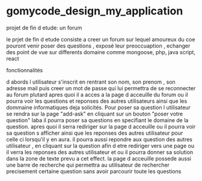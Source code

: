 # gomycode_design_my_application


projet de fin d etude: un forum

le prjet de fin d etude consiste a creer un forum sur lequel amoureux du coe pouront venir poser des questions , exposé leur preoccuaption , echanger des point de vue 
sur differents domaine comme mongoose, php, java script, react  

fonctionnalités

d abords l utilisateur s'inscrit en rentrant son nom,  son prenom , son adresse mail puis creer un mot de passe qui lui permettra de se reconnecter au forum plutard 
apres quoi il a acces a la page d acceuille du forum ou il pourra voir les questions et reponses des autres utilisateurs ainsi que les dommaine informatiques
deja solicités. 
Pour poser sa question l utilisateur se rendra sur la page "add-ask" en cliquant sur un bouton "poser votre question" 
laba il pourra poser sa questions en specifiant le domaine de la question. 
apres quoi il serra rediriger sur la page d acceuille ou il pourra voir sa question s afficher ainsi que les reponses des autres utilisateur 
pour celle ci lorsqu'il y en aura.
il pourra aussi repondre aux question des autres utilisateur , en cliquant sur la question afin d etre rediriger vers une page ou il verra les reponses des autres utilisateur
et ou il pourra donner sa solution dans la zone de texte prevu a cet effect. 
la page d acceuille possede aussi une barre de recherche qui permettra au utilisateur de rechercher precisement certaine question sans avoir parcourir toute les questions

 
